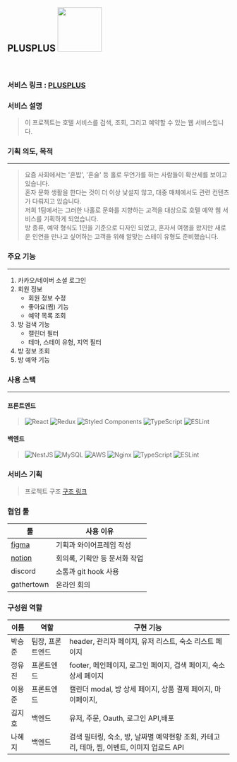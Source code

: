 ## **PLUSPLUS** <img src="https://www.notion.so/image/https%3A%2F%2Fs3-us-west-2.amazonaws.com%2Fsecure.notion-static.com%2F66bb89d3-3f07-4e89-bdce-e3fb0c785174%2FUntitled.png?table=block&id=7f79d739-38ac-48ed-bded-99d756beda87&spaceId=c3aa8e4b-2a93-4a9a-aa2a-1781cca6f89b&width=2000&userId=44c0293a-2449-4194-944a-7d3176a94e23&cache=v2" width="100">



<br>

### 서비스 링크 : [PLUSPLUS](http://kdt-sw2-seoul-team01.elicecoding.com/)

### **서비스 설명**
> 이 프로젝트는 호텔 서비스를 검색, 조회, 그리고 예약할 수 있는 웹 서비스입니다.

### 기획 의도, 목적
---
> 요즘 사회에서는 '혼밥', '혼술' 등 홀로 무언가를 하는 사람들이 확산세를 보이고 있습니다. <br/>
 혼자 문화 생활을 한다는 것이 더 이상 낯설지 않고, 대중 매체에서도 관련 컨텐츠가 다뤄지고 있습니다.<br/>
 저희 1팀에서는 그러한 나홀로 문화를 지향하는 고객을 대상으로  호텔 예약 웹 서비스를 기획하게 되었습니다. <br/>
 방 종류, 예약 형식도 1인을 기준으로 디자인 되었고, 혼자서 여행을 왔지만 새로운 인연을 만나고 싶어하는 고객을 위해 알맞는 스테이 유형도 준비했습니다.

### 주요 기능
---
1. 카카오/네이버 소셜 로그인
2. 회원 정보
    - 회원 정보 수정
    - 좋아요(찜) 기능
    - 예약 목록 조회
3. 방 검색 기능
    - 캘린더 필터
    - 테마, 스테이 유형, 지역 필터
4. 방 정보 조회
5. 방 예약 기능


### 사용 스택
---
#### 프론트엔드
> ![React](https://img.shields.io/badge/react-%2320232a.svg?style=for-the-badge&logo=react&logoColor=%2361DAFB)
> ![Redux](https://img.shields.io/badge/redux-%23593d88.svg?style=for-the-badge&logo=redux&logoColor=white)
> ![Styled Components](https://img.shields.io/badge/styled--components-DB7093?style=for-the-badge&logo=styled-components&logoColor=white)
> ![TypeScript](https://img.shields.io/badge/typescript-%23007ACC.svg?style=for-the-badge&logo=typescript&logoColor=white)
> ![ESLint](https://img.shields.io/badge/ESLint-4B3263?style=for-the-badge&logo=eslint&logoColor=white)

#### 백엔드
> ![NestJS](https://img.shields.io/badge/nestjs-%23E0234E.svg?style=for-the-badge&logo=nestjs&logoColor=white)
> ![MySQL](https://img.shields.io/badge/mysql-%2300f.svg?style=for-the-badge&logo=mysql&logoColor=white)
> ![AWS](https://img.shields.io/badge/AWS-%23FF9900.svg?style=for-the-badge&logo=amazon-aws&logoColor=white)
> ![Nginx](https://img.shields.io/badge/nginx-%23009639.svg?style=for-the-badge&logo=nginx&logoColor=white)
> ![TypeScript](https://img.shields.io/badge/typescript-%23007ACC.svg?style=for-the-badge&logo=typescript&logoColor=white)
> ![ESLint](https://img.shields.io/badge/ESLint-4B3263?style=for-the-badge&logo=eslint&logoColor=white)

### 서비스 기획
> 프로젝트 구조 [구조 링크](https://s3.us-west-2.amazonaws.com/secure.notion-static.com/c3b8f225-d422-4fa0-93cc-6c9884aa60b3/plusplus%EA%B5%AC%EC%A1%B0.png?X-Amz-Algorithm=AWS4-HMAC-SHA256&X-Amz-Content-Sha256=UNSIGNED-PAYLOAD&X-Amz-Credential=AKIAT73L2G45EIPT3X45%2F20220722%2Fus-west-2%2Fs3%2Faws4_request&X-Amz-Date=20220722T113853Z&X-Amz-Expires=86400&X-Amz-Signature=4017a8fcbcf809caebb5fa8460591cb8b3c8e6e33c3c85221ef38db3b7376492&X-Amz-SignedHeaders=host&response-content-disposition=filename%20%3D%22plusplus%25EA%25B5%25AC%25EC%25A1%25B0.png%22&x-id=GetObject)

### 협업 툴

| 툴 | 사용 이유 | 
| ------ | ------ |
| [figma](https://www.figma.com/file/RyTmflN3MdG9UrtAXsktg8/plusplus)     | 기획과 와이어프레임 작성   |
| [notion](https://gigantic-paint-f2a.notion.site/1-a2c35e3c8c9b4355b5e80c37d95f8c69)   | 회의록, 기획안 등 문서화 작업 |
| discord  | 소통과 git hook 사용  |
| gathertown  | 온라인 회의 |

### 구성원 역할

| 이름 | 역할 | 구현 기능 | 
| ------ | ------ | ------ |
| 박승준    |  팀장, 프론트엔드  | header, 관리자 페이지, 유저 리스트, 숙소 리스트 페이지  |
| 정유진   | 프론트엔드    | footer, 메인페이지, 로그인 페이지, 검색 페이지, 숙소 상세 페이지  |
| 이용준   | 프론트엔드    |  캘린더 modal, 방 상세 페이지, 상품 결제 페이지, 마이페이지, |
| 김지호  | 백엔드        | 유저, 주문, Oauth, 로그인 API,배포 |
| 나혜지 | 백엔드 | 검색 필터링, 숙소, 방, 날짜별 예약현황 조회, 카테고리, 테마, 찜, 이벤트, 이미지 업로드 API|

